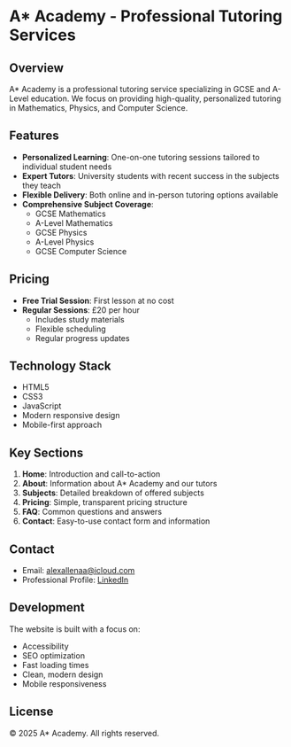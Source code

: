# A* Academy - Professional Tutoring Services

## Overview
A* Academy is a professional tutoring service specializing in GCSE and A-Level education. We focus on providing high-quality, personalized tutoring in Mathematics, Physics, and Computer Science.

## Features
- **Personalized Learning**: One-on-one tutoring sessions tailored to individual student needs
- **Expert Tutors**: University students with recent success in the subjects they teach
- **Flexible Delivery**: Both online and in-person tutoring options available
- **Comprehensive Subject Coverage**:
  - GCSE Mathematics
  - A-Level Mathematics
  - GCSE Physics
  - A-Level Physics
  - GCSE Computer Science

## Pricing
- **Free Trial Session**: First lesson at no cost
- **Regular Sessions**: £20 per hour
  - Includes study materials
  - Flexible scheduling
  - Regular progress updates

## Technology Stack
- HTML5
- CSS3
- JavaScript
- Modern responsive design
- Mobile-first approach

## Key Sections
1. **Home**: Introduction and call-to-action
2. **About**: Information about A* Academy and our tutors
3. **Subjects**: Detailed breakdown of offered subjects
4. **Pricing**: Simple, transparent pricing structure
5. **FAQ**: Common questions and answers
6. **Contact**: Easy-to-use contact form and information

## Contact
- Email: alexallenaa@icloud.com
- Professional Profile: [LinkedIn](https://www.linkedin.com/in/alexander-james-allen/)

## Development
The website is built with a focus on:
- Accessibility
- SEO optimization
- Fast loading times
- Clean, modern design
- Mobile responsiveness

## License
© 2025 A* Academy. All rights reserved.